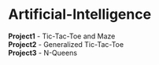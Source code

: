 # Artificial-Intelligence

**Project1** - Tic-Tac-Toe and Maze<br>
**Project2** - Generalized Tic-Tac-Toe<br>
**Project3** - N-Queens<br>
